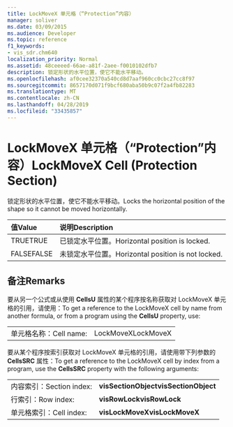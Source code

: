 ```yaml
---
title: LockMoveX 单元格（“Protection”内容）
manager: soliver
ms.date: 03/09/2015
ms.audience: Developer
ms.topic: reference
f1_keywords:
- vis_sdr.chm640
localization_priority: Normal
ms.assetid: 48ceeeed-66ae-a81f-2aee-f0010102dfb7
description: 锁定形状的水平位置，使它不能水平移动。
ms.openlocfilehash: af0cee32370a540cd8d7aaf960cc0cbc27cc8f97
ms.sourcegitcommit: 8657170d071f9bcf680aba50b9c07f2a4fb82283
ms.translationtype: MT
ms.contentlocale: zh-CN
ms.lasthandoff: 04/28/2019
ms.locfileid: "33435857"
---
```

# <a name="lockmovex-cell-protection-section"></a><span data-ttu-id="ba212-103">LockMoveX 单元格（“Protection”内容）</span><span class="sxs-lookup"><span data-stu-id="ba212-103">LockMoveX Cell (Protection Section)</span></span>

<span data-ttu-id="ba212-104">锁定形状的水平位置，使它不能水平移动。</span><span class="sxs-lookup"><span data-stu-id="ba212-104">Locks the horizontal position of the shape so it cannot be moved horizontally.</span></span>
  
|<span data-ttu-id="ba212-105">**值**</span><span class="sxs-lookup"><span data-stu-id="ba212-105">**Value**</span></span>|<span data-ttu-id="ba212-106">**说明**</span><span class="sxs-lookup"><span data-stu-id="ba212-106">**Description**</span></span>|
|:-----|:-----|
| <span data-ttu-id="ba212-107">TRUE</span><span class="sxs-lookup"><span data-stu-id="ba212-107">TRUE</span></span>  <br/> | <span data-ttu-id="ba212-108">已锁定水平位置。</span><span class="sxs-lookup"><span data-stu-id="ba212-108">Horizontal position is locked.</span></span>  <br/> |
| <span data-ttu-id="ba212-109">FALSE</span><span class="sxs-lookup"><span data-stu-id="ba212-109">FALSE</span></span>  <br/> | <span data-ttu-id="ba212-110">未锁定水平位置。</span><span class="sxs-lookup"><span data-stu-id="ba212-110">Horizontal position is not locked.</span></span>  <br/> |
   
## <a name="remarks"></a><span data-ttu-id="ba212-111">备注</span><span class="sxs-lookup"><span data-stu-id="ba212-111">Remarks</span></span>

<span data-ttu-id="ba212-112">要从另一个公式或从使用 **CellsU** 属性的某个程序按名称获取对 LockMoveX 单元格的引用，请使用：</span><span class="sxs-lookup"><span data-stu-id="ba212-112">To get a reference to the LockMoveX cell by name from another formula, or from a program using the **CellsU** property, use:</span></span> 
  
|||
|:-----|:-----|
| <span data-ttu-id="ba212-113">单元格名称：</span><span class="sxs-lookup"><span data-stu-id="ba212-113">Cell name:</span></span>  <br/> | <span data-ttu-id="ba212-114">LockMoveX</span><span class="sxs-lookup"><span data-stu-id="ba212-114">LockMoveX</span></span>  <br/> |
   
<span data-ttu-id="ba212-115">要从某个程序按索引获取对 LockMoveX 单元格的引用，请使用带下列参数的 **CellsSRC** 属性：</span><span class="sxs-lookup"><span data-stu-id="ba212-115">To get a reference to the LockMoveX cell by index from a program, use the **CellsSRC** property with the following arguments:</span></span> 
  
|||
|:-----|:-----|
| <span data-ttu-id="ba212-116">内容索引：</span><span class="sxs-lookup"><span data-stu-id="ba212-116">Section index:</span></span>  <br/> |<span data-ttu-id="ba212-117">**visSectionObject**</span><span class="sxs-lookup"><span data-stu-id="ba212-117">**visSectionObject**</span></span> <br/> |
| <span data-ttu-id="ba212-118">行索引：</span><span class="sxs-lookup"><span data-stu-id="ba212-118">Row index:</span></span>  <br/> |<span data-ttu-id="ba212-119">**visRowLock**</span><span class="sxs-lookup"><span data-stu-id="ba212-119">**visRowLock**</span></span> <br/> |
| <span data-ttu-id="ba212-120">单元格索引：</span><span class="sxs-lookup"><span data-stu-id="ba212-120">Cell index:</span></span>  <br/> |<span data-ttu-id="ba212-121">**visLockMoveX**</span><span class="sxs-lookup"><span data-stu-id="ba212-121">**visLockMoveX**</span></span> <br/> |
   

